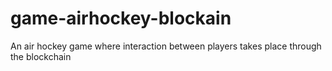# game-airhockey-blockain
An air hockey game where interaction between players takes place through the blockchain
